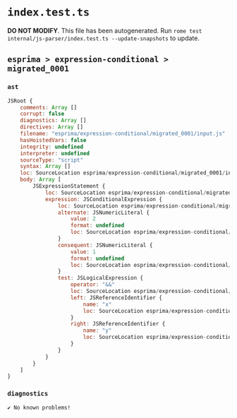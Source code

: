 # `index.test.ts`

**DO NOT MODIFY**. This file has been autogenerated. Run `rome test internal/js-parser/index.test.ts --update-snapshots` to update.

## `esprima > expression-conditional > migrated_0001`

### `ast`

```javascript
JSRoot {
	comments: Array []
	corrupt: false
	diagnostics: Array []
	directives: Array []
	filename: "esprima/expression-conditional/migrated_0001/input.js"
	hasHoistedVars: false
	integrity: undefined
	interpreter: undefined
	sourceType: "script"
	syntax: Array []
	loc: SourceLocation esprima/expression-conditional/migrated_0001/input.js 1:0-2:0
	body: Array [
		JSExpressionStatement {
			loc: SourceLocation esprima/expression-conditional/migrated_0001/input.js 1:0-1:14
			expression: JSConditionalExpression {
				loc: SourceLocation esprima/expression-conditional/migrated_0001/input.js 1:0-1:14
				alternate: JSNumericLiteral {
					value: 2
					format: undefined
					loc: SourceLocation esprima/expression-conditional/migrated_0001/input.js 1:13-1:14
				}
				consequent: JSNumericLiteral {
					value: 1
					format: undefined
					loc: SourceLocation esprima/expression-conditional/migrated_0001/input.js 1:9-1:10
				}
				test: JSLogicalExpression {
					operator: "&&"
					loc: SourceLocation esprima/expression-conditional/migrated_0001/input.js 1:0-1:6
					left: JSReferenceIdentifier {
						name: "x"
						loc: SourceLocation esprima/expression-conditional/migrated_0001/input.js 1:0-1:1 (x)
					}
					right: JSReferenceIdentifier {
						name: "y"
						loc: SourceLocation esprima/expression-conditional/migrated_0001/input.js 1:5-1:6 (y)
					}
				}
			}
		}
	]
}
```

### `diagnostics`

```
✔ No known problems!

```
